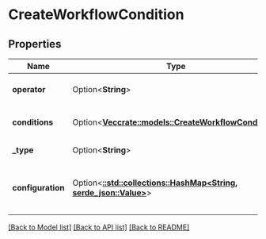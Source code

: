 # CreateWorkflowCondition

## Properties

Name | Type | Description | Notes
------------ | ------------- | ------------- | -------------
**operator** | Option<**String**> | The compound condition operator. | [optional]
**conditions** | Option<[**Vec<crate::models::CreateWorkflowCondition>**](CreateWorkflowCondition.md)> | The list of workflow conditions. | [optional]
**_type** | Option<**String**> | The type of the transition rule. | [optional]
**configuration** | Option<[**::std::collections::HashMap<String, serde_json::Value>**](serde_json::Value.md)> | EXPERIMENTAL. The configuration of the transition rule. | [optional]

[[Back to Model list]](../README.md#documentation-for-models) [[Back to API list]](../README.md#documentation-for-api-endpoints) [[Back to README]](../README.md)


